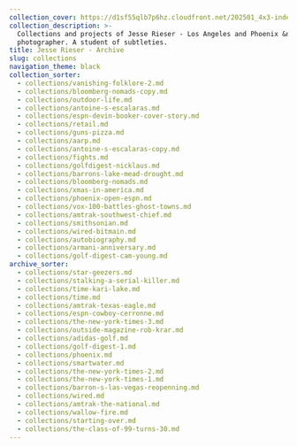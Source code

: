 ```yaml
---
collection_cover: https://d1sf55qlb7p6hz.cloudfront.net/202501_4x3-index-covers-1.jpg
collection_description: >-
  Collections and projects of Jesse Rieser - Los Angeles and Phoenix &nbsp;based
  photographer. A student of subtleties.
title: Jesse Rieser - Archive
slug: collections
navigation_theme: black
collection_sorter:
  - collections/vanishing-folklore-2.md
  - collections/bloomberg-nomads-copy.md
  - collections/outdoor-life.md
  - collections/antoine-s-escalaras.md
  - collections/espn-devin-booker-cover-story.md
  - collections/retail.md
  - collections/guns-pizza.md
  - collections/aarp.md
  - collections/antoine-s-escalaras-copy.md
  - collections/fights.md
  - collections/golfdigest-nicklaus.md
  - collections/barrons-lake-mead-drought.md
  - collections/bloomberg-nomads.md
  - collections/xmas-in-america.md
  - collections/phoenix-open-espn.md
  - collections/vox-100-battles-ghost-towns.md
  - collections/amtrak-southwest-chief.md
  - collections/smithsonian.md
  - collections/wired-bitmain.md
  - collections/autobiography.md
  - collections/armani-anniversary.md
  - collections/golf-digest-cam-young.md
archive_sorter:
  - collections/star-geezers.md
  - collections/stalking-a-serial-killer.md
  - collections/time-kari-lake.md
  - collections/time.md
  - collections/amtrak-texas-eagle.md
  - collections/espn-cowboy-cerronne.md
  - collections/the-new-york-times-3.md
  - collections/outside-magazine-rob-krar.md
  - collections/adidas-golf.md
  - collections/golf-digest-1.md
  - collections/phoenix.md
  - collections/smartwater.md
  - collections/the-new-york-times-2.md
  - collections/the-new-york-times-1.md
  - collections/barron-s-las-vegas-reopenning.md
  - collections/wired.md
  - collections/amtrak-the-national.md
  - collections/wallow-fire.md
  - collections/starting-over.md
  - collections/the-class-of-99-turns-30.md
---
```

